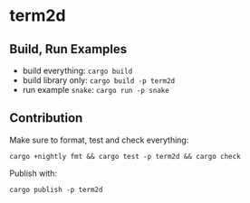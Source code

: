 # term2d

## Build, Run Examples

* build everything: `cargo build`
* build library only: `cargo build -p term2d`
* run example `snake`: `cargo run -p snake`

## Contribution

Make sure to format, test and check everything:
```
cargo +nightly fmt && cargo test -p term2d && cargo check
```

Publish with:
```
cargo publish -p term2d
```
